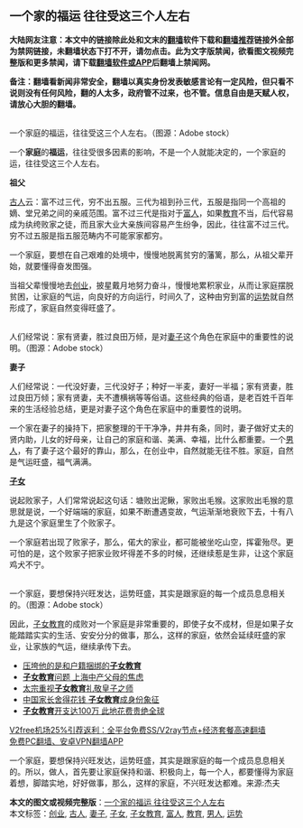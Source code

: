  <h2>一个家的福运 往往受这三个人左右</h2> <p class="notice"><b>大陆网友注意：本文中的链接除此处和文末的<a href="https://github.com/bannedbook/fanqiang" >翻墙</a>软件下载和<a href="https://github.com/killgcd/justmysocks/blob/master/README.md">翻墙推荐</a>链接外全部为禁网链接，未翻墙状态下打不开，请勿点击。此为文字版禁闻，欲看图文视频完整版和更多禁闻，请下载<a href="https://github.com/bannedbook/fanqiang">翻墙软件或APP</a>后翻墙上禁闻网。</p><p>备注：翻墙看新闻非常安全，翻墙以真实身份发表敏感言论有一定风险，但只看不说则没有任何风险，翻的人太多，政府管不过来，也不管。信息自由是天赋人权，请放心大胆的翻墙。</b></p>  <div class="entry"> <p><br /> 一个家庭的福运，往往受这三个人左右。（图源：Adobe stock） </p> <p>一个<strong>家庭</strong>的<strong>福运</strong>，往往受很多因素的影响，不是一个人就能决定的，一个家庭的运，往往受这三个人左右。 </p> <p><strong>祖父</strong> </p> <p><a href="https://www.bannedbook.org/bnews/tag/%e5%8f%a4%e4%ba%ba/" class="st_tag internal_tag" rel="tag" title="标签 古人 下的日志">古人</a>云：富不过三代，穷不出五服。三代为祖到孙三代，五服是指同一个高祖的嫡、堂兄弟之间的亲戚范围。富不过三代是指对于<a href="https://www.bannedbook.org/bnews/tag/%e5%af%8c%e4%ba%ba/" class="st_tag internal_tag" rel="tag" title="标签 富人 下的日志">富人</a>，如果<a href="https://www.bannedbook.org/bnews/tag/%e6%95%99%e8%82%b2/" class="st_tag internal_tag" rel="tag" title="标签 教育 下的日志">教育</a>不当，后代容易成为纨绔败家之徒，而且家大业大亲族间容易产生纷争，因此，往往富不过三代。穷不过五服是指五服范畴内不可能家家都穷。 </p> <p>一个家庭，要想在自己艰难的处境中，慢慢地脱离贫穷的藩篱，那么，从祖父辈开始，就要懂得奋发图强。 </p>  <p>当祖父辈慢慢地去<a href="https://www.bannedbook.org/bnews/tag/%E5%88%9B%E4%B8%9A/" class="st_tag internal_tag" rel="tag" title="标签 创业 下的日志">创业</a>，披星戴月地努力奋斗，慢慢地累积家业，从而让家庭摆脱贫困，让家庭的气运，向良好的方向运行，时间久了，这种由穷到富的<a href="https://www.bannedbook.org/bnews/tag/%E8%BF%90%E5%8A%BF/" class="st_tag internal_tag" rel="tag" title="标签 运势 下的日志">运势</a>就自然形成了，家庭自然变得旺盛了。 </p> <p><br /> 人们经常说：家有贤妻，胜过良田万倾，是对<a href="https://www.bannedbook.org/bnews/tag/%e5%a6%bb%e5%ad%90/" class="st_tag internal_tag" rel="tag" title="标签 妻子 下的日志">妻子</a>这个角色在家庭中的重要性的说明。（图源：Adobe stock） </p> <p><strong>妻子</strong> </p> <p>人们经常说：一代没好妻，三代没好子；种好一半麦，妻好一半福；家有贤妻，胜过良田万倾；家有贤妻，夫不遭横祸等等俗语。这些经典的俗语，是老百姓千百年来的生活经验总结，更是对妻子这个角色在家庭中的重要性的说明。 </p> <p>一个家在妻子的操持下，把家整理的干干净净，井井有条，同时，妻子做好丈夫的贤内助，儿女的好母亲，让自己的家庭和谐、美满、幸福，比什么都重要。一个<a href="https://www.bannedbook.org/bnews/tag/%e7%94%b7%e4%ba%ba/" class="st_tag internal_tag" rel="tag" title="标签 男人 下的日志">男人</a>，有了妻子这个最好的靠山，那么，在创业中，自然就能无往不胜。家庭，自然是气运旺盛，福气满满。 </p>  <p><strong><a href="https://www.bannedbook.org/bnews/tag/%E5%AD%90%E5%A5%B3/" class="st_tag internal_tag" rel="tag" title="标签 子女 下的日志">子女</a></strong> </p> <p>说起败家子，人们常常说起这句话：塘败出泥鳅，家败出毛猴。这家败出毛猴的意思就是说，一个好端端的家庭，如果不断遭遇变故，气运渐渐地衰败下去，十有八九是这个家庭里生了个败家子。 </p> <p>一个家庭若出现了败家子，那么，偌大的家业，都可能被坐吃山空，挥霍殆尽。更可怕的是，这个败家子把家业败坏得差不多的时候，还继续惹是生非，让这个家庭鸡犬不宁。 </p> <p><br /> 一个家庭，要想保持兴旺发达，运势旺盛，其实是跟家庭的每一个成员息息相关的。（图源：Adobe stock） </p> <p>因此，<a href="https://www.bannedbook.org/bnews/tag/%E5%AD%90%E5%A5%B3%E6%95%99%E8%82%B2/" class="st_tag internal_tag" rel="tag" title="标签 子女教育 下的日志">子女教育</a>的成败对一个家庭是非常重要的，即使子女不成材，但是如果子女能踏踏实实的生活、安安分分的做事，那么，这样的家庭，依然会延续旺盛的家业，让家族的气运，继续承传下去。 </p>  <ul class='op-related-articles' title='相关阅读'> <li><a href='https://www.bannedbook.org/bnews/ssgc/20200527/1334967.html' target='_blank'>压垮他的是和户籍捆绑的<b>子女教育</b></a></li> <li><a href='https://www.bannedbook.org/bnews/cnnews/20180630/964849.html' target='_blank'><b>子女教育</b>问题 上海中产父母的焦虑</a></li> <li><a href='https://www.bannedbook.org/bnews/lifebaike/20180324/918792.html' target='_blank'>太宗重视<b>子女教育</b>礼敬皇子之师</a></li> <li><a href='https://www.bannedbook.org/bnews/cnnews/20171011/840152.html' target='_blank'>中国家长舍得花钱 <b>子女教育</b>成身份象征</a></li> <li><a href='https://www.bannedbook.org/bnews/taiwannews/20170630/782758.html' target='_blank'><b>子女教育</b>开支达100万 此地花费贵绝全球</a></li> </ul> <p class="texttj"> <a href="https://www.bannedbook.org/forum23/topic22702.html" target="_blank">V2free机场25%引荐返利：全平台免费SS/V2ray节点+经济套餐高速翻墙</a><br/> <a href="https://github.com/bannedbook/fanqiang/wiki/%E7%A6%81%E9%97%BB%E7%BD%91%E5%AE%89%E5%8D%93%E7%BF%BB%E5%A2%99%E6%96%B0%E9%97%BBAPP" target="_blank">免费PC翻墙、安卓VPN翻墙APP</a></p><p>一个家庭，要想保持兴旺发达，运势旺盛，其实是跟家庭的每一个成员息息相关的。所以，做人，首先要让家庭保持和谐、积极向上，每一个人，都要懂得为家庭着想，脚踏实地，好好做事，那么，这样的家庭，不兴旺发达都难。来源:杰夫</p><a name='sharetosocial'></a>       <div><b>本文的图文或视频完整版</b>：<a href='https://www.bannedbook.org/bnews/comments/20201227/1455958.html'>一个家的福运 往往受这三个人左右</a></div>  </div><!--END ENTRY--> <div class="postfooter"> <div>本文标签：<a href="https://www.bannedbook.org/bnews/tag/%E5%88%9B%E4%B8%9A/" rel="tag">创业</a>, <a href="https://www.bannedbook.org/bnews/tag/%e5%8f%a4%e4%ba%ba/" rel="tag">古人</a>, <a href="https://www.bannedbook.org/bnews/tag/%e5%a6%bb%e5%ad%90/" rel="tag">妻子</a>, <a href="https://www.bannedbook.org/bnews/tag/%E5%AD%90%E5%A5%B3/" rel="tag">子女</a>, <a href="https://www.bannedbook.org/bnews/tag/%E5%AD%90%E5%A5%B3%E6%95%99%E8%82%B2/" rel="tag">子女教育</a>, <a href="https://www.bannedbook.org/bnews/tag/%e5%af%8c%e4%ba%ba/" rel="tag">富人</a>, <a href="https://www.bannedbook.org/bnews/tag/%e6%95%99%e8%82%b2/" rel="tag">教育</a>, <a href="https://www.bannedbook.org/bnews/tag/%e7%94%b7%e4%ba%ba/" rel="tag">男人</a>, <a href="https://www.bannedbook.org/bnews/tag/%E8%BF%90%E5%8A%BF/" rel="tag">运势</a></div>  </div><!--END POSTFOOTER--> 